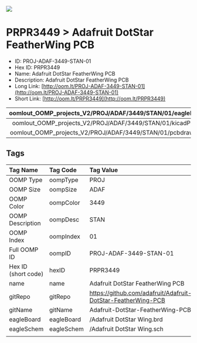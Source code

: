 


  
![][im]
# PRPR3449 > Adafruit DotStar FeatherWing PCB

- ID: PROJ-ADAF-3449-STAN-01
- Hex ID: PRPR3449
- Name: Adafruit DotStar FeatherWing PCB
- Description: Adafruit DotStar FeatherWing PCB
- Long Link: [http://oom.lt/PROJ-ADAF-3449-STAN-01](http://oom.lt/PROJ-ADAF-3449-STAN-01)
- Short Link: [http://oom.lt/PRPR3449](http://oom.lt/PRPR3449)
  

|oomlout_OOMP_projects_V2/PROJ/ADAF/3449/STAN/01/eagleImage.png|oomlout_OOMP_projects_V2/PROJ/ADAF/3449/STAN/01/eagleSchemImage.png|oomlout_OOMP_projects_V2/PROJ/ADAF/3449/STAN/01/kicadPcb3dFront.png|oomlout_OOMP_projects_V2/PROJ/ADAF/3449/STAN/01/kicadPcb3dBack.png|
| :---: | :---: | :---: | :---: |
|oomlout_OOMP_projects_V2/PROJ/ADAF/3449/STAN/01/kicadPcb3d.png|oomlout_OOMP_projects_V2/PROJ/ADAF/3449/STAN/01/bomBack.png|oomlout_OOMP_projects_V2/PROJ/ADAF/3449/STAN/01/bomFront.png|oomlout_OOMP_projects_V2/PROJ/ADAF/3449/STAN/01/pcbdraw.svg|
|oomlout_OOMP_projects_V2/PROJ/ADAF/3449/STAN/01/pcbdrawBack.svg||||

## Tags
  

|Tag Name|Tag Code|Tag Value|
| :--- | :--- | :--- |
|OOMP Type|oompType|PROJ|
|OOMP Size|oompSize|ADAF|
|OOMP Color|oompColor|3449|
|OOMP Description|oompDesc|STAN|
|OOMP Index|oompIndex|01|
|Full OOMP ID|oompID|PROJ-ADAF-3449-STAN-01|
|Hex ID (short code)|hexID|PRPR3449|
|name|name|Adafruit DotStar FeatherWing PCB|
|gitRepo|gitRepo|https://github.com/adafruit/Adafruit-DotStar-FeatherWing-PCB|
|gitName|gitName|Adafruit-DotStar-FeatherWing-PCB|
|eagleBoard|eagleBoard|/Adafruit DotStar Wing.brd|
|eagleSchem|eagleSchem|/Adafruit DotStar Wing.sch|
||||



[im]: PROJ/ADAF/3449/STAN/01/kicadPcb3d_450.png
